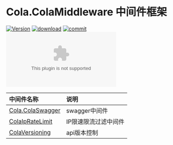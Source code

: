 # Cola.ColaMiddleware 中间件框架

[![Version](https://flat.badgen.net/nuget/v/Cola.ColaMiddleware?label=version)](https://github.com/odinGitGmail/Cola.ColaMiddleware) [![download](https://flat.badgen.net/nuget/dt/Cola.ColaMiddleware)](https://www.nuget.org/packages/Cola.ColaMiddleware) [![commit](https://flat.badgen.net/github/last-commit/odinGitGmail/Cola.ColaMiddleware)](https://flat.badgen.net/github/last-commit/odinGitGmail/Cola.ColaMiddleware) [![Blog](https://flat.badgen.net/static/blog/odinsam.com)](https://odinsam.com)

| 中间件名称                | 说明          |
|:---------------------|:------------|
| [Cola.ColaSwagger](https://github.com/odinGitGmail/Cola.ColaMiddleware/tree/master/ColaSwagger) | swagger中间件  |
| [ColaIpRateLimit](https://github.com/odinGitGmail/Cola.ColaMiddleware/tree/master/ColaIpRateLimit)                 | IP限速限流过滤中间件 |
| [ColaVersioning](https://github.com/odinGitGmail/Cola.ColaMiddleware/tree/master/ColaVersioning)                 | api版本控制     |